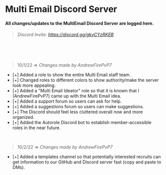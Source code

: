 
# Multi Email Discord Server
#### All changes/updates to the MultiEmail Discord Server are logged here.
> ###### Discord Invite: https://discord.gg/gkvCYzRKEB

<br>
<br>

> 10/1/22 => *Changes made by AndrewFirePvP7*

- [+] Added a role to show the entire Multi Email staff team.
- [+] Changed roles to different colors to show authority/make the server look more appealing.
- [+] Added a "Multi Email Ideator" role so that it is known that I (AndrewFirePvP7) came up with the Multi Email idea.
- [+] Added a support forum so users can ask for help.
- [+] Added a suggestions forum so users can make suggestions.
- [+] The Discord should feel less cluttered overall now and more organized.
- [+] Added the Autorole Discord bot to establish member-accessible roles in the near future.

<br>

> 10/2/22 => *Changes made by AndrewFirePvP7*

- [+] Added a templates channel so that potentially interested recruits can get information to our GitHub and Discord server fast (copy and paste to DMs).
